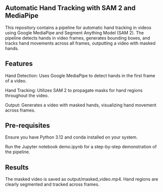 ## Automatic Hand Tracking with SAM 2 and MediaPipe

This repository contains a pipeline for automatic hand tracking in videos using Google MediaPipe and Segment Anything Model (SAM 2). The pipeline detects hands in video frames, generates bounding boxes, and tracks hand movements across all frames, outputting a video with masked hands.

## Features
Hand Detection: Uses Google MediaPipe to detect hands in the first frame of a video.

Hand Tracking: Utilizes SAM 2 to propagate masks for hand regions throughout the video.

Output: Generates a video with masked hands, visualizing hand movement across frames.

## Pre-requisites
Ensure you have Python 3.12 and conda installed on your system.

Run the Jupyter notebook demo.ipynb for a step-by-step demonstration of the pipeline.

## Results
The masked video is saved as output/masked_video.mp4.
Hand regions are clearly segmented and tracked across frames.
